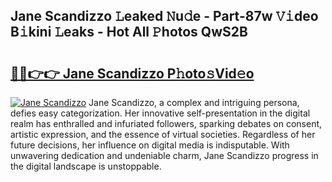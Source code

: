 ## Jane Scandizzo 𝙻eaked 𝙽u𝚍e - Part-87w 𝚅𝚒deo B𝚒kini 𝙻eaks - Hot All 𝙿hotos QwS2B

# <h2><a href="http://ld0asgq.urlbe.top/?page=Jane+Scandizzo">🔗🔗👉👉 Jane Scandizzo P𝚑oto𝚜Vid𝚎o</a></h2>

[![Jane Scandizzo](https://i.imgur.com/eBuTRDB.gif)](http://ld0asgq.urlbe.top/?page=Jane+Scandizzo)
Jane Scandizzo, a complex and intriguing persona, defies easy categorization. Her innovative self-presentation in the digital realm has enthralled and infuriated followers, sparking debates on consent, artistic expression, and the essence of virtual societies. Regardless of her future decisions, her influence on digital media is indisputable. With unwavering dedication and undeniable charm, Jane Scandizzo progress in the digital landscape is unstoppable.
